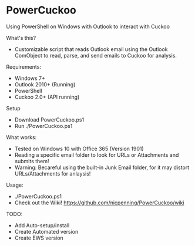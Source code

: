 # PowerCuckoo
Using PowerShell on Windows with Outlook to interact with Cuckoo

What's this?
- Customizable script that reads Outlook email using the Outlook ComObject to read, parse, and send emails to Cuckoo for analysis.

Requirements:
 - Windows 7+
 - Outlook 2010+ (Running)
 - PowerShell
 - Cuckoo 2.0+ (API running)

Setup
 - Download PowerCuckoo.ps1
 - Run ./PowerCuckoo.ps1

What works:
 - Tested on Windows 10 with Office 365 (Version 1901)
 - Reading a specific email folder to look for URLs or Attachments and submits them!
 - Warning: Becareful using the built-in Junk Email folder, for it may distort URLs/Attachments for anlaysis!

Usage:
 - ./PowerCuckoo.ps1
 - Check out the Wiki!
 https://github.com/nicpenning/PowerCuckoo/wiki
 
 TODO:
  - Add Auto-setup/install
  - Create Automated version
  - Create EWS version
